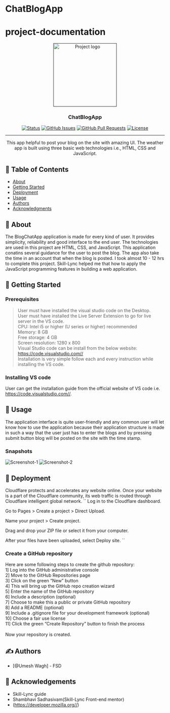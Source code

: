 # ChatBlogApp
# project-documentation

<p align="center">
  <a href="" rel="noopener">
 <img width=200px height=200px src="https://th.bing.com/th?id=OIP.TwzRNF6S3xpL6kRwpNIwdgHaHa&w=250&h=250&c=8&rs=1&qlt=90&o=6&dpr=1.4&pid=3.1&rm=2" alt="Project logo"></a>
</p>


<h3 align="center">ChatBlogApp</h3>

<div align="center">

  [![Status](https://img.shields.io/badge/status-active-success.svg)]() 
  [![GitHub Issues](https://img.shields.io/github/issues/kylelobo/The-Documentation-Compendium.svg)](https://github.com/kylelobo/The-Documentation-Compendium/issues)
  [![GitHub Pull Requests](https://img.shields.io/github/issues-pr/kylelobo/The-Documentation-Compendium.svg)](https://github.com/kylelobo/The-Documentation-Compendium/pulls)
  [![License](https://img.shields.io/badge/license-MIT-blue.svg)](/LICENSE)

</div>

---

<p align="center">
  This app helpful to post your blog on the site with amazing UI.
  The weather app is built using three basic web technologies i.e., HTML, CSS and JavaScript. 
    <br> 
</p>

## 📝 Table of Contents
- [About](#about)
- [Getting Started](#getting_started)
- [Deployment](#deployment)
- [Usage](#usage)
- [Authors](#authors)
- [Acknowledgments](#acknowledgement)

## 🧐 About <a name = "about"></a>
The BlogChatApp application is made for every kind of user. It provides simplicity, reliability and good interface to the end user.
The technologies are used in this project are HTML, CSS, and JavaScript. This application conatins several guidance for the user to post the blog. The app also take the time in an account that when the blog is posted. I took almost 10 - 12 hrs to complete this project. Skill-Lync helped me that how to apply the JavaScript programming features in building a web application. 

## 🏁 Getting Started <a name = "getting_started"></a>
### Prerequisites
> User must have installed the visual studio code on the Desktop. <br />
> User must have installed the Live Server Extension to go for live server in the VS code. <br />
> CPU: Intel i5 or higher (U series or higher) recommended <br />
> Memory: 8 GB <br />
> Free storage: 4 GB <br />
> Screen resolution: 1280 x 800 <br />
> Visual Studio code can be install from the below website: <br />
> https://code.visualstudio.com// <br />
> Installation is very simple follow each and every instruction while installing the VS code. <br />

### Installing VS code

User can get the installation guide from the official website of VS code i.e. https://code.visualstudio.com//.

## 🎈 Usage <a name="usage"></a>
The application interface is quite user-friendly and any common user will let know how to use the application because their application structure is made in such a way that the user just has to enter the blogs and by pressing submit button blog will be posted on the site with the time stamp.

### Snapshots
![Screenshot-1](https://github.com/umesh-wagh/ChatBlogApp/assets/110533392/c08fcd33-d141-4ea7-bd24-0ae870402182)
![Screenshot-2](https://github.com/umesh-wagh/ChatBlogApp/assets/110533392/f1cda03c-7ce2-4487-8a14-eed44f48f641)

## 🚀 Deployment <a name = "deployment"></a>
Cloudflare protects and accelerates any website online. Once your website is a part of the Cloudflare community, its web traffic is routed through Cloudflare intelligent global network. 
``
Log in to the Cloudflare dashboard. <br />

Go to Pages > Create a project > Direct Upload.<br />

Name your project > Create project. <br />

Drag and drop your ZIP file or select it from your computer. <br />

After your files have been uploaded, select Deploy site.
``
### Create a GitHub repository
Here are some following steps to create the github repository: <br />
1] Log into the GitHub administrative console <br />
2] Move to the GitHub Repositories page <br />
3] Click on the green “New” button <br />
4] This will bring up the GitHub repo creation wizard <br />
5] Enter the name of the GitHub repository <br />
6] Include a description (optional) <br />
7] Choose to make this a public or private GitHub repository <br />
8] Add a README (optional) <br />
9] Include a .gitignore file for your development framework (optional) <br />
10] Choose a fair use license <br />
11] Click the green “Create Repository” button to finish the process <br />
<br />
Now your repository is created.

<!-- ## ⛏️ Flow Chart <a name = "flowchart"></a>
![Weather-Flowchart](https://user-images.githubusercontent.com/110533392/229402773-fedd71a0-e69c-47ce-bdc3-56e9a54be0ad.png) -->
## ✍️ Authors <a name = "authors"></a>
- [@Umesh Wagh] - FSD

## 🎉 Acknowledgements <a name = "acknowledgement"></a>
- Skill-Lync guide
- Shambhavi Sadhasivam(Skill-Lync Front-end mentor)
- (https://developer.mozilla.org//)
